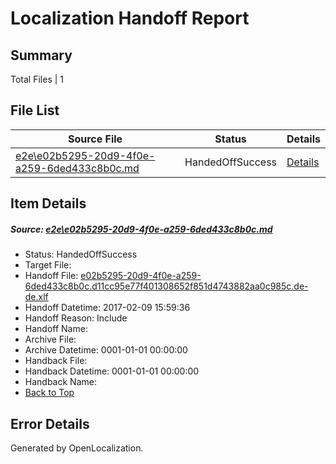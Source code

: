 # <a name='report-top'></a> Localization Handoff Report

## Summary
 Total Files | 1

## File List
 Source File | Status | Details 
 ----------- | ------ | ------- 
 [e2e\e02b5295-20d9-4f0e-a259-6ded433c8b0c.md](https://github.com/OpenLocalizationTestOrg/ol-test0/blob/8de40aaeb5d01b167373176a756aa9a9f3a46aa8/e2e/e02b5295-20d9-4f0e-a259-6ded433c8b0c.md) | HandedOffSuccess | [Details](#22c41eef4acf92bcc2cbc204e7047d42f737d3ea1)

## Item Details
##### <a name='22c41eef4acf92bcc2cbc204e7047d42f737d3ea1'></a> Source: [e2e\e02b5295-20d9-4f0e-a259-6ded433c8b0c.md](https://github.com/OpenLocalizationTestOrg/ol-test0/blob/8de40aaeb5d01b167373176a756aa9a9f3a46aa8/e2e/e02b5295-20d9-4f0e-a259-6ded433c8b0c.md)
* Status: HandedOffSuccess
* Target File: 
* Handoff File: [e02b5295-20d9-4f0e-a259-6ded433c8b0c.d11cc95e77f401308652f851d4743882aa0c985c.de-de.xlf](https://github.com/OpenLocalizationTestOrg/ol-test0-handoff/blob/77e1f1fbbae8dc3fb46b8c572b7f273760070a2f/ol-handoff/OpenLocalizationTestOrg/ol-test0-dede/shujia/ht/e02b5295-20d9-4f0e-a259-6ded433c8b0c.d11cc95e77f401308652f851d4743882aa0c985c.de-de.xlf)
* Handoff Datetime: 2017-02-09 15:59:36
* Handoff Reason: Include
* Handoff Name: 
* Archive File: 
* Archive Datetime: 0001-01-01 00:00:00
* Handback File: 
* Handback Datetime: 0001-01-01 00:00:00
* Handback Name: 
* [Back to Top](#report-top)


## Error Details

Generated by OpenLocalization.
